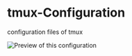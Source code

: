 tmux-Configuration
==================

configuration files of tmux

![Preview of this configuration](http://github.com/jxWho/tmux-Configuration/preview.png)
